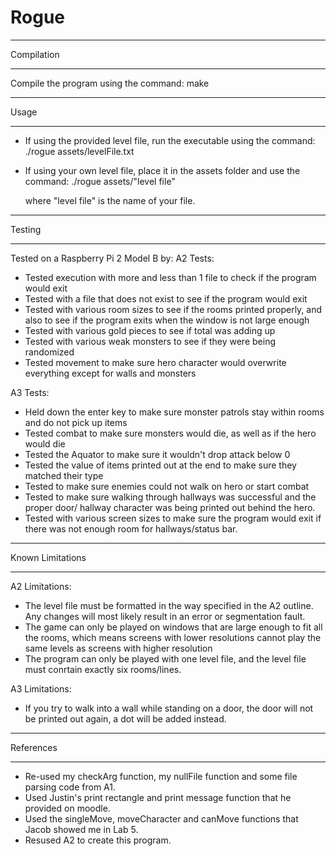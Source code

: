 # Rogue


************
Compilation
************

Compile the program using the command:
make

*********
Usage
*********
 - If using the provided level file, run the executable using the command:
./rogue assets/levelFile.txt

 - If using your own level file, place it in the assets folder and use the command:
./rogue assets/"level file"

   where "level file" is the name of your file.

*********
Testing
*********
Tested on a Raspberry Pi 2 Model B by:
A2 Tests:
 - Tested execution with more and less than 1 file to check if the program would exit
 - Tested with a file that does not exist to see if the program would exit
 - Tested with various room sizes to see if the rooms printed properly, and also to
    see if the program exits when the window is not large enough
 - Tested with various gold pieces to see if total was adding up
 - Tested with various weak monsters to see if they were being randomized
 - Tested movement to make sure hero character would overwrite everything except for
    walls and monsters

A3 Tests:
 - Held down the enter key to make sure monster patrols stay within rooms and do not
    pick up items
 - Tested combat to make sure monsters would die, as well as if the hero would die
 - Tested the Aquator to make sure it wouldn't drop attack below 0
 - Tested the value of items printed out at the end to make sure they matched their
    type
 - Tested to make sure enemies could not walk on hero or start combat
 - Tested to make sure walking through hallways was successful and the proper door/
    hallway character was being printed out behind the hero.
 - Tested with various screen sizes to make sure the program would exit if there was
    not enough room for hallways/status bar. 

*****************
Known Limitations
*****************
A2 Limitations:
 - The level file must be formatted in the way specified in the A2 outline. Any 
    changes will most likely result in an error or segmentation fault.
 - The game can only be played on windows that are large enough to fit all the rooms,
    which means screens with lower resolutions cannot play the same levels as screens
    with higher resolution
 - The program can only be played with one level file, and the level file must
    conrtain exactly six rooms/lines.

A3 Limitations:
 - If you try to walk into a wall while standing on a door, the door will not be
    printed out again, a dot will be added instead.

***********
References
***********
- Re-used my checkArg function, my nullFile function and some file parsing code from A1.
- Used Justin's print rectangle and print message function that he provided on moodle.
- Used the singleMove, moveCharacter and canMove functions that Jacob showed me in Lab 5.
- Resused A2 to create this program.
